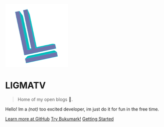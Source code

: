 <img src="img/logo.svg" width="200">

# LIGMATV

> Home of my open blogs 📖.


Hello! Im a *(not)* too excited developer, im just do it for fun in the free time.

[Learn more at GitHub](https://github.com/LIGMATV)
[Try Bukumark!](https://bukumark.vercel.app/)
[Getting Started](#main)